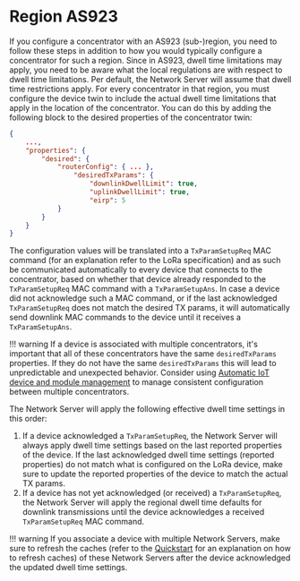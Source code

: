 # Region AS923

If you configure a concentrator with an AS923 (sub-)region, you need to follow these steps in addition to how you would typically configure a concentrator for such a region. Since in AS923, dwell time limitations may apply, you need to be aware what the local regulations are with respect to dwell time limitations. Per default, the Network Server will assume that dwell time restrictions apply. For every concentrator in that region, you must configure the device twin to include the actual dwell time limitations that apply in the location of the concentrator. You can do this by adding the following block to the desired properties of the concentrator twin:

```json
{
    ...,
    "properties": {
        "desired": {
            "routerConfig": { ... },
                "desiredTxParams": {
                    "downlinkDwellLimit": true,
                    "uplinkDwellLimit": true,
                    "eirp": 5
            }
        }
    }
}
```

 The configuration values will be translated into a `TxParamSetupReq` MAC command (for an explanation refer to the LoRa specification) and as such be communicated automatically to every device that connects to the concentrator, based on whether that device already responded to the `TxParamSetupReq` MAC command with a `TxParamSetupAns`. In case a device did not acknowledge such a MAC command, or if the last acknowledged `TxParamSetupReq` does not match the desired TX params, it will automatically send downlink MAC commands to the device until it receives a `TxParamSetupAns`.

!!! warning
    If a device is associated with multiple concentrators, it's important that all of these concentrators have the same `desiredTxParams` properties. If they do not have the same `desiredTxParams` this will lead to unpredictable and unexpected behavior. Consider using [Automatic IoT device and module management](https://docs.microsoft.com/en-gb/azure/iot-hub/iot-hub-automatic-device-management) to manage consistent configuration between multiple concentrators.

The Network Server will apply the following effective dwell time settings in this order:

1. If a device acknowledged a `TxParamSetupReq`, the Network Server will always apply dwell time settings based on the last reported properties of the device. If the last acknowledged dwell time settings (reported properties) do not match what is configured on the LoRa device, make sure to update the reported properties of the device to match the actual TX params.
2. If a device has not yet acknowledged (or received) a `TxParamSetupReq`, the Network Server will apply the regional dwell time defaults for downlink transmissions until the device acknowledges a received `TxParamSetupReq` MAC command.

!!! warning
    If you associate a device with multiple Network Servers, make sure to refresh the caches (refer to the [Quickstart](../quickstart.md) for an explanation on how to refresh caches) of these Network Servers after the device acknowledged the updated dwell time settings.
